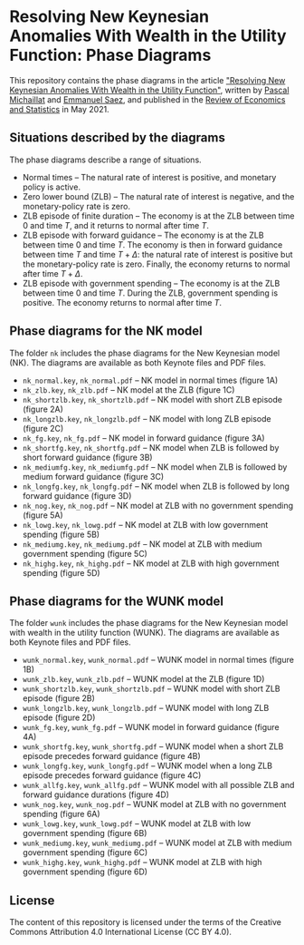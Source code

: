 # Resolving New Keynesian Anomalies With Wealth in the Utility Function: Phase Diagrams

This repository contains the phase diagrams in the article ["Resolving New Keynesian Anomalies With Wealth in the Utility Function"](https://pascalmichaillat.org/11/), written by [Pascal Michaillat](https://pascalmichaillat.org) and [Emmanuel Saez](https://eml.berkeley.edu/~saez/), and published in the [Review of Economics and Statistics](https://doi.org/10.1162/rest_a_00893) in May 2021.

## Situations described by the diagrams

The phase diagrams describe a range of situations.

+ Normal times – The natural rate of interest is positive, and monetary policy is active.
+ Zero lower bound (ZLB) – The natural rate of interest is negative, and the monetary-policy rate is zero.
+ ZLB episode of finite duration – The economy is at the ZLB between time 0 and time $T$, and it returns to normal after time $T$.
+ ZLB episode with forward guidance – The economy is at the ZLB between time 0 and time $T$. The economy is then in forward guidance between time $T$ and time $T + \Delta$: the natural rate of interest is positive but the monetary-policy rate is zero. Finally, the economy returns to normal after time $T + \Delta$. 
+ ZLB episode with government spending – The economy is at the ZLB between time 0 and time $T$. During the ZLB, government spending is positive. The economy returns to normal after time $T$.

## Phase diagrams for the NK model

The folder `nk` includes the phase diagrams for the New Keynesian model (NK). The diagrams are available as both Keynote files and PDF files.

+ `nk_normal.key`, `nk_normal.pdf` – NK model in normal times (figure 1A)
+ `nk_zlb.key`, `nk_zlb.pdf` – NK model at the ZLB (figure 1C)
+ `nk_shortzlb.key`, `nk_shortzlb.pdf` – NK model with short ZLB episode (figure 2A)
+ `nk_longzlb.key`, `nk_longzlb.pdf` – NK model with long ZLB episode (figure 2C)
+ `nk_fg.key`, `nk_fg.pdf` – NK model in forward guidance (figure 3A)
+ `nk_shortfg.key`, `nk_shortfg.pdf` – NK model when ZLB is followed by short forward guidance (figure 3B)
+ `nk_mediumfg.key`, `nk_mediumfg.pdf` – NK model when ZLB is followed by medium forward guidance (figure 3C)
+ `nk_longfg.key`, `nk_longfg.pdf` – NK model when ZLB is followed by long forward guidance (figure 3D)
+ `nk_nog.key`, `nk_nog.pdf` – NK model at ZLB with no government spending (figure 5A)
+ `nk_lowg.key`, `nk_lowg.pdf` – NK model at ZLB with low government spending (figure 5B)
+ `nk_mediumg.key`, `nk_mediumg.pdf` – NK model at ZLB with medium government spending (figure 5C)
+ `nk_highg.key`, `nk_highg.pdf` – NK model at ZLB with high government spending (figure 5D)

## Phase diagrams for the WUNK model

The folder `wunk` includes the phase diagrams for the New Keynesian model with wealth in the utility function (WUNK). The diagrams are available as both Keynote files and PDF files.

+ `wunk_normal.key`, `wunk_normal.pdf` – WUNK model in normal times (figure 1B)
+ `wunk_zlb.key`, `wunk_zlb.pdf` – WUNK model at the ZLB (figure 1D)
+ `wunk_shortzlb.key`, `wunk_shortzlb.pdf` – WUNK model with short ZLB episode (figure 2B)
+ `wunk_longzlb.key`, `wunk_longzlb.pdf` – WUNK model with long ZLB episode (figure 2D)
+ `wunk_fg.key`, `wunk_fg.pdf` – WUNK model in forward guidance (figure 4A)
+ `wunk_shortfg.key`, `wunk_shortfg.pdf` – WUNK model when a short ZLB episode precedes forward guidance (figure 4B)
+ `wunk_longfg.key`, `wunk_longfg.pdf` – WUNK model when a long ZLB episode precedes forward guidance (figure 4C)
+ `wunk_allfg.key`, `wunk_allfg.pdf` – WUNK model with all possible ZLB and forward guidance durations (figure 4D)
+ `wunk_nog.key`, `wunk_nog.pdf` – WUNK model at ZLB with no government spending (figure 6A)
+ `wunk_lowg.key`, `wunk_lowg.pdf` – WUNK model at ZLB with low government spending (figure 6B)
+ `wunk_mediumg.key`, `wunk_mediumg.pdf` – WUNK model at ZLB with medium government spending (figure 6C)
+ `wunk_highg.key`, `wunk_highg.pdf` – WUNK model at ZLB with high government spending (figure 6D)

## License

The content of this repository is licensed under the terms of the Creative Commons Attribution 4.0 International License (CC BY 4.0).
